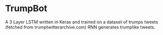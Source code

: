 # TrumpBot
A 3 Layer LSTM written in Keras and trained on a dataset of trumps tweets (fetched from trumptwitterarchive.com)
RNN generates trumplike tweets.